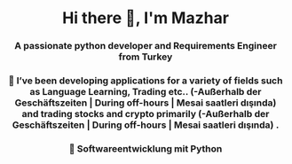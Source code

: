 <!--
**MazharUmutYilmaz/MazharUmutYilmaz** is a ✨ _special_ ✨ repository because its `README.md` (this file) appears on your GitHub profile.

Here are some ideas to get you started:

-   currently working on ...
- 🌱 I’m currently learning ...
- 👯 I’m looking to collaborate on ...
- 🤔 I’m looking for help with ...
- 💬 Ask me about ...
- 📫 How to reach me: ...
- 😄 Pronouns: ...
- ⚡ Fun fact: ...
-->
<h1 align="center">Hi there 👋, I'm Mazhar</h1>
<h3 align="center">A passionate python developer and Requirements Engineer from Turkey</h3>
<h3 align="center">🔭 I’ve been developing applications for a variety of fields such as Language Learning, Trading etc.. 
(-Außerhalb der Geschäftszeiten | During off-hours | Mesai saatleri dışında) and trading stocks and crypto primarily (-Außerhalb der Geschäftszeiten | During off-hours | Mesai saatleri dışında) .</h3>
<h3 align="center">🔭 Softwareentwicklung mit Python</h3>

